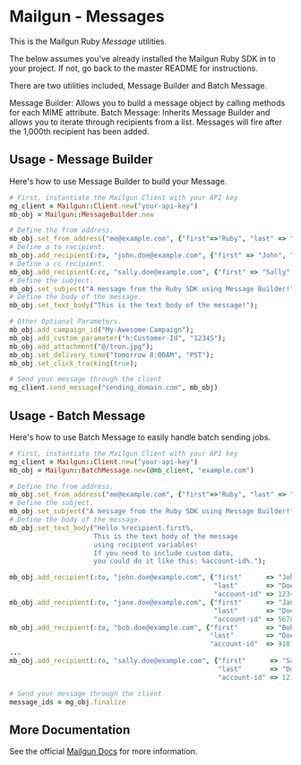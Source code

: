 Mailgun - Messages
====================

This is the Mailgun Ruby *Message* utilities.

The below assumes you've already installed the Mailgun Ruby SDK in to your
project. If not, go back to the master README for instructions.

There are two utilities included, Message Builder and Batch Message.

Message Builder: Allows you to build a message object by calling methods for
each MIME attribute.
Batch Message: Inherits Message Builder and allows you to iterate through
recipients from a list. Messages will fire after the 1,000th recipient has been
added.

Usage - Message Builder
-----------------------
Here's how to use Message Builder to build your Message.

```ruby
# First, instantiate the Mailgun Client with your API key
mg_client = Mailgun::Client.new("your-api-key")
mb_obj = Mailgun::MessageBuilder.new

# Define the from address.
mb_obj.set_from_address("me@example.com", {"first"=>"Ruby", "last" => "SDK"});
# Define a to recipient.
mb_obj.add_recipient(:to, "john.doe@example.com", {"first" => "John", "last" => "Doe"});
# Define a cc recipient.
mb_obj.add_recipient(:cc, "sally.doe@example.com", {"first" => "Sally", "last" => "Doe"});
# Define the subject.
mb_obj.set_subject("A message from the Ruby SDK using Message Builder!");
# Define the body of the message.
mb_obj.set_text_body("This is the text body of the message!");

# Other Optional Parameters.
mb_obj.add_campaign_id("My-Awesome-Campaign");
mb_obj.add_custom_parameter("h:Customer-Id", "12345");
mb_obj.add_attachment("@/tron.jpg");
mb_obj.set_delivery_time("tomorrow 8:00AM", "PST");
mb_obj.set_click_tracking(true);

# Send your message through the client
mg_client.send_message("sending_domain.com", mb_obj)
```

Usage - Batch Message
---------------------
Here's how to use Batch Message to easily handle batch sending jobs.

```ruby
# First, instantiate the Mailgun Client with your API key
mg_client = Mailgun::Client.new("your-api-key")
mb_obj = Mailgun::BatchMessage.new(@mb_client, "example.com")

# Define the from address.
mb_obj.set_from_address("me@example.com", {"first"=>"Ruby", "last" => "SDK"});
# Define the subject.
mb_obj.set_subject("A message from the Ruby SDK using Message Builder!");
# Define the body of the message.
mb_obj.set_text_body("Hello %recipient.first%, 
                     This is the text body of the message 
                     using recipient variables!
                     If you need to include custom data, 
                     you could do it like this: %account-id%.");

mb_obj.add_recipient(:to, "john.doe@example.com", {"first"      => "John", 
                                                   "last"       => "Doe", 
                                                   "account-id" => 1234});
mb_obj.add_recipient(:to, "jane.doe@example.com", {"first"      => "Jane", 
                                                   "last"       => "Doe", 
                                                   "account-id" => 5678});
mb_obj.add_recipient(:to, "bob.doe@example.com", {"first"       => "Bob", 
                                                  "last"        => "Doe", 
                                                  "account-id"  => 91011});
...
mb_obj.add_recipient(:to, "sally.doe@example.com", {"first"      => "Sally", 
                                                    "last"       => "Doe", 
                                                    "account-id" => 121314});

# Send your message through the client
message_ids = mg_obj.finalize
```

More Documentation
------------------
See the official [Mailgun Docs](http://documentation.mailgun.com/api-sending.html)
for more information.
